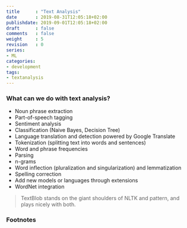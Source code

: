 ```yaml
---
title      : "Text Analysis"
date       : 2019-08-31T12:05:18+02:00
publishdate: 2019-09-01T12:05:18+02:00
draft      : false
comments   : false
weight     : 5
revision   : 0
series:
- ML
categories:
- development
tags:
- textanalysis
---
```


### What can we do with text analysis?

* Noun phrase extraction
* Part-of-speech tagging
* Sentiment analysis
* Classification (Naive Bayes, Decision Tree)
* Language translation and detection powered by Google Translate
* Tokenization (splitting text into words and sentences)
* Word and phrase frequencies
* Parsing
* n-grams
* Word inflection (pluralization and singularization) and lemmatization
* Spelling correction
* Add new models or languages through extensions
* WordNet integration

> TextBlob stands on the giant shoulders of NLTK and pattern, and plays nicely with both.



### Footnotes

[^1]:
[^2]:
